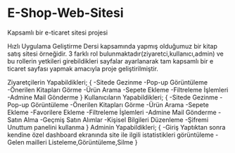 # E-Shop-Web-Sitesi
Kapsamlı bir e-ticaret sitesi projesi

Hızlı Uygulama Geliştirme Dersi kapsamında yapmış olduğumuz bir kitap satış sitesi örneğidir.
3 farklı rol bulunmaktadır(ziyaretci,kullanıcı,admin) ve bu rollerin yetkileri girebildikleri sayfalar ayarlanarak tam kapsamlı bir e ticaret sayfası yapmak amacıyla proje geliştirilmiştir.

Ziyaretçilerin Yapabildikleri;
{
-Sitede Gezinme
-Pop-up Görüntüleme
-Önerilen Kitapları Görme
-Ürün Arama
-Sepete Ekleme
-Filtreleme İşlemleri
-Admine Mail Gönderme
}
Kullanıcıların Yapabildikleri;
{
-Sitede Gezinme
-Pop-up Görüntüleme
-Önerilen Kitapları Görme
-Ürün Arama
-Sepete Ekleme
-Favorilere Ekleme
-Filtreleme İşlemleri
-Admine Mail Gönderme
-Satın Alma
-Geçmiş Satın Alımlar
-Kişisel Bilgileri Düzenleme
-Şifremi Unuttum panelini kullanma
}
Adminin Yapabildikleri;
{
-Giriş Yaptıktan sonra kendine özel dashboard ekranında site ile ilgili istatistikleri görüntüleme
-Gelen mailleri Listeleme,Görüntüleme,Silme
}

